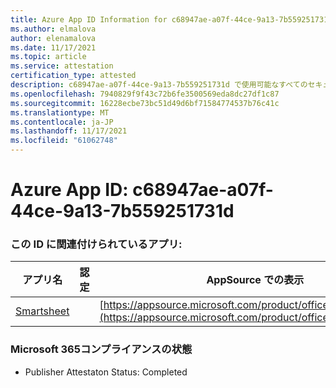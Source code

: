 ```yaml
---
title: Azure App ID Information for c68947ae-a07f-44ce-9a13-7b559251731d
ms.author: elmalova
author: elenamalova
ms.date: 11/17/2021
ms.topic: article
ms.service: attestation
certification_type: attested
description: c68947ae-a07f-44ce-9a13-7b559251731d で使用可能なすべてのセキュリティおよびコンプライアンス情報。
ms.openlocfilehash: 7940829f9f43c72b6fe3500569eda8dc27df1c87
ms.sourcegitcommit: 16228ecbe73bc51d49d6bf71584774537b76c41c
ms.translationtype: MT
ms.contentlocale: ja-JP
ms.lasthandoff: 11/17/2021
ms.locfileid: "61062748"
---
```

# <a name="azure-app-id-c68947ae-a07f-44ce-9a13-7b559251731d"></a>Azure App ID: c68947ae-a07f-44ce-9a13-7b559251731d


### <a name="apps-associated-with-this-id"></a>この ID に関連付けられているアプリ:
| **アプリ名** | **認定** | **AppSource での表示** |
|--------------|---------------|-----------------------|
| [Smartsheet](https://docs.microsoft.com/microsoft-365-app-certification/forward/WA104380975) |  | [https://appsource.microsoft.com/product/office/WA104380975](https://appsource.microsoft.com/product/office/WA104380975) |

### <a name="microsoft-365-app-compliance-status"></a>Microsoft 365コンプライアンスの状態
- Publisher Attestaton Status: Completed
